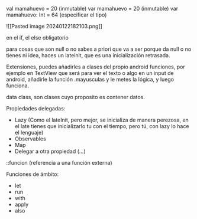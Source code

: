 
val mamahuevo = 20 (inmutable)
var mamahuevo = 20 (inmutable)
var mamahuevo: Int = 64 (especificar el tipo)

![[Pasted image 20240122182103.png]]

en el if, el else obligatorio 

para cosas que son null o no sabes a priori que va a ser porque da null o no tienes ni idea, haces un lateinit, que es una inicialización retrasada.

Extensiones, puedes añadirles a clases del propio android funciones, por ejemplo en TextView que será para ver el texto o algo en un input de android, añadirle la función .mayusculas y le metes la lógica, y luego funciona.

data class, son clases cuyo proposito es contener datos.

Propiedades delegadas:
* Lazy (Como el lateInit, pero mejor, se inicializa de manera perezosa, en el late tienes que inicializarlo tu con el tiempo, pero tú, con lazy lo hace el lenguaje)
* Observables
* Map
* Delegar a otra propiedad (...)

::funcion (referencia a una función externa)

Funciones de ámbito:
* let
* run
* with
* apply
* also
